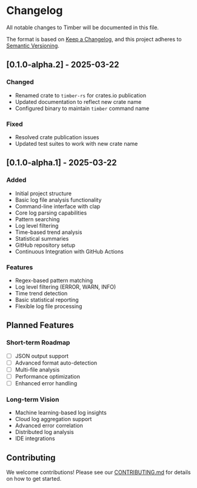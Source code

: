 # Changelog

All notable changes to Timber will be documented in this file.

The format is based on [Keep a Changelog](https://keepachangelog.com/en/1.0.0/),
and this project adheres to [Semantic Versioning](https://semver.org/spec/v2.0.0.html).

## [0.1.0-alpha.2] - 2025-03-22

### Changed
- Renamed crate to `timber-rs` for crates.io publication
- Updated documentation to reflect new crate name
- Configured binary to maintain `timber` command name

### Fixed
- Resolved crate publication issues
- Updated test suites to work with new crate name

## [0.1.0-alpha.1] - 2025-03-22

### Added
- Initial project structure
- Basic log file analysis functionality
- Command-line interface with clap
- Core log parsing capabilities
- Pattern searching
- Log level filtering
- Time-based trend analysis
- Statistical summaries
- GitHub repository setup
- Continuous Integration with GitHub Actions

### Features
- Regex-based pattern matching
- Log level filtering (ERROR, WARN, INFO)
- Time trend detection
- Basic statistical reporting
- Flexible log file processing

## Planned Features

### Short-term Roadmap
- [ ] JSON output support
- [ ] Advanced format auto-detection
- [ ] Multi-file analysis
- [ ] Performance optimization
- [ ] Enhanced error handling

### Long-term Vision
- Machine learning-based log insights
- Cloud log aggregation support
- Advanced error correlation
- Distributed log analysis
- IDE integrations

## Contributing

We welcome contributions! Please see our [CONTRIBUTING.md](CONTRIBUTING.md) for details on how to get started.